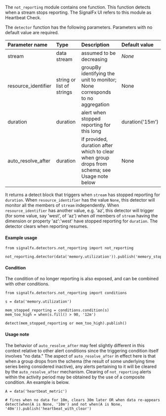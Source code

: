 The `not_reporting` module contains one function. This function detects when a stream stops reporting. The SignalFx UI refers to this module as Heartbeat Check.

The `detector` function has the following parameters. Parameters with no default value are required.                         

|Parameter name|Type|Description|Default value|
|:---|:---|:---|:---|
|stream|data stream|assumed to be decreasing|*None*|
|resource_identifier|string or list of strings|groupBy identifying the unit to monitor; None corresponds to no aggregation|None|
|duration|duration|alert when stopped reporting for this long|duration('15m')|
|auto_resolve_after|duration|if provided, duration after which to clear when group drops from schema; see Usage note below|None|

It returns a detect block that triggers when `stream` has stopped reporting for `duration`. When `resource_identifier` has the value `None`, this detector will monitor all the members of `stream` independently. When `resource_identifier` has another value, e.g. 'az', this detector will trigger (for some value, say 'west', of 'az') when *all* members of `stream` having the dimension or property 'az':'west' have stopped reporting for `duration`. The detector clears when reporting resumes.
   
#### Example usage
~~~~~~~~~~~~~~~~~~~~
from signalfx.detectors.not_reporting import not_reporting

not_reporting.detector(data('memory.utilization')).publish('memory_stopped_reporting')
~~~~~~~~~~~~~~~~~~~~

#### Condition

The condition of no longer reporting is also exposed, and can be combined with other conditions.

~~~~~~~~~~~~~~~~~~~~
from signalfx.detectors.not_reporting import conditions

s = data('memory.utilization')

mem_stopped_reporting = conditions.condition(s)
mem_too_high = when(s.fill() > 90, '12m')

detect(mem_stopped_reporting or mem_too_high).publish()
~~~~~~~~~~~~~~~~~~~~

#### Usage note

The behavior of `auto_resolve_after` may feel slightly different in this context relative to other alert conditions since the triggering condition itself involves "no data." The aspect of `auto_resolve_after` in effect here is that when a group drops from the schema (the result of some underlying time series being considered inactive), any alerts pertaining to it will be cleared by the `auto_resolve_after` mechanism. Clearing of `not_reporting` alerts within the activity period may be obtained by the use of a composite condition. An example is below.

```
A = data('heartbeat_metric')

# fires when no data for 10m, clears 30m later OR when data re-appears
detect(when(A is None, '10m') and not when(A is None, '40m')).publish('heartbeat_with_clear')
```


